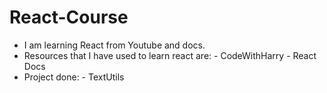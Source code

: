# React-Course

  - I am learning React from Youtube and docs.
  - Resources that I have used to learn react are:
                - CodeWithHarry
                - React Docs
  - Project done:
          - TextUtils